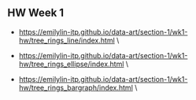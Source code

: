 ## HW Week 1

* https://emilylin-itp.github.io/data-art/section-1/wk1-hw/tree_rings_line/index.html \

* https://emilylin-itp.github.io/data-art/section-1/wk1-hw/tree_rings_ellipse/index.html \

* https://emilylin-itp.github.io/data-art/section-1/wk1-hw/tree_rings_bargraph/index.html \
